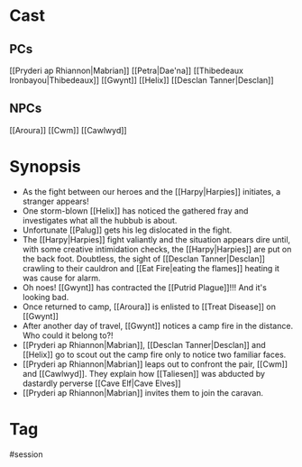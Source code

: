 

# Cast
## PCs
[[Pryderi ap Rhiannon|Mabrian]]
[[Petra|Dae'na]]
[[Thibedeaux Ironbayou|Thibedeaux]]
[[Gwynt]]
[[Helix]]
[[Desclan Tanner|Desclan]]

## NPCs
[[Aroura]]
[[Cwm]]
[[Cawlwyd]]

# Synopsis
- As the fight between our heroes and the [[Harpy|Harpies]] initiates, a stranger appears!
- One storm-blown [[Helix]] has noticed the gathered fray and investigates what all the hubbub is about.
- Unfortunate [[Palug]]  gets his leg dislocated in the fight.
- The [[Harpy|Harpies]] fight valiantly and the situation appears dire until, with some creative intimidation checks, the [[Harpy|Harpies]] are put on the back foot. Doubtless, the sight of [[Desclan Tanner|Desclan]] crawling to their cauldron and [[Eat Fire|eating the flames]] heating it was cause for alarm.
- Oh noes! [[Gwynt]] has contracted the [[Putrid Plague]]!!! And it's looking bad.
- Once returned to camp, [[Aroura]] is enlisted to [[Treat Disease]] on [[Gwynt]] 
- After another day of travel, [[Gwynt]] notices a camp fire in the distance. Who could it belong to?!
- [[Pryderi ap Rhiannon|Mabrian]], [[Desclan Tanner|Desclan]] and [[Helix]] go to scout out the camp fire only to notice two familiar faces.
- [[Pryderi ap Rhiannon|Mabrian]] leaps out to confront the pair, [[Cwm]] and [[Cawlwyd]]. They explain how [[Taliesen]] was abducted by dastardly perverse [[Cave Elf|Cave Elves]]
- [[Pryderi ap Rhiannon|Mabrian]] invites them to join the caravan.


# Tag
#session 
